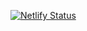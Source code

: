 [![Netlify Status](https://api.netlify.com/api/v1/badges/a13c453f-1c2e-4e7a-b411-d5b4ce7bd65f/deploy-status)](https://app.netlify.com/sites/isaacmaldonado/deploys)

